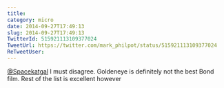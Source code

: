 ```yaml
---
title: 
category: micro
date: 2014-09-27T17:49:13
slug: 2014-09-27T17:49:13
TwitterId: 515921113109377024
TweetUrl: https://twitter.com/mark_philpot/status/515921113109377024
ReTweetUser: 
---
```


[@Spacekatgal](https://twitter.com/Spacekatgal) I must disagree. Goldeneye is definitely not the best Bond film. Rest of the list is excellent however